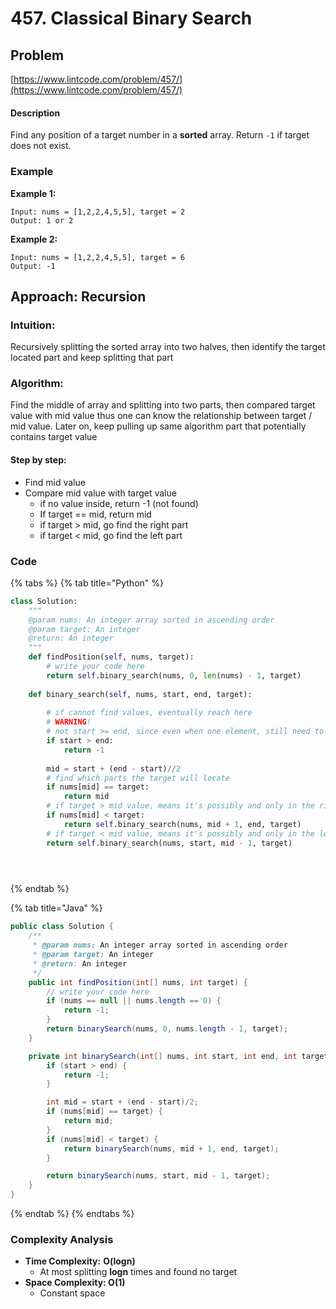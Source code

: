 # 457. Classical Binary Search

## Problem

[https://www.lintcode.com/problem/457/](https://www.lintcode.com/problem/457/)

#### Description

Find any position of a target number in a **sorted** array. Return `-1` if target does not exist.

### Example

**Example 1:**

```text
Input: nums = [1,2,2,4,5,5], target = 2
Output: 1 or 2
```

**Example 2:**

```text
Input: nums = [1,2,2,4,5,5], target = 6
Output: -1
```

## Approach: Recursion

### Intuition:

Recursively splitting the sorted array into two halves, then identify the target located part and keep splitting that part

### Algorithm: 

Find the middle of array and splitting into two parts, then compared target value with mid value thus one can know the relationship between target / mid value. Later on, keep pulling up same algorithm part that potentially contains target value

#### Step by step: 

* Find mid value
* Compare mid value with target value
  * if no value inside, return -1 \(not found\)
  * If target == mid, return mid
  * if target &gt; mid, go find the right part
  * if target &lt; mid, go find the left part

### Code

{% tabs %}
{% tab title="Python" %}
```python
class Solution:
    """
    @param nums: An integer array sorted in ascending order
    @param target: An integer
    @return: An integer
    """
    def findPosition(self, nums, target):
        # write your code here
        return self.binary_search(nums, 0, len(nums) - 1, target)
    
    def binary_search(self, nums, start, end, target):
        
        # if cannot find values, eventually reach here
        # WARNING!
        # not start >= end, since even when one element, still need to find out
        if start > end: 
            return -1
        
        mid = start + (end - start)//2
        # find which parts the target will locate 
        if nums[mid] == target:
            return mid
        # if target > mid value, means it's possibly and only in the right side
        if nums[mid] < target:
            return self.binary_search(nums, mid + 1, end, target)
        # if target < mid value, means it's possibly and only in the left side
        return self.binary_search(nums, start, mid - 1, target)


    
```
{% endtab %}

{% tab title="Java" %}
```java
public class Solution {
    /**
     * @param nums: An integer array sorted in ascending order
     * @param target: An integer
     * @return: An integer
     */
    public int findPosition(int[] nums, int target) {
        // write your code here
        if (nums == null || nums.length == 0) {
            return -1;
        }
        return binarySearch(nums, 0, nums.length - 1, target);
    }

    private int binarySearch(int[] nums, int start, int end, int target) {
        if (start > end) {
            return -1;
        }

        int mid = start + (end - start)/2;
        if (nums[mid] == target) {
            return mid;
        }
        if (nums[mid] < target) {
            return binarySearch(nums, mid + 1, end, target);
        }

        return binarySearch(nums, start, mid - 1, target);
    }
}
```
{% endtab %}
{% endtabs %}

### Complexity Analysis

* **Time Complexity:** **O\(logn\)**
  * At most splitting **logn** times and found no target
* **Space Complexity: O\(1\)**
  * Constant space

